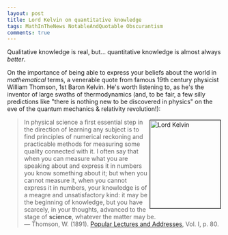 ```yaml
---
layout: post
title: Lord Kelvin on quantitative knowledge
tags: MathInTheNews NotableAndQuotable Obscurantism
comments: true
---
```


Qualitative knowledge is real, but... quantitative knowledge is almost always _better_.  

On the importance of being able to express your beliefs about the world in _mathematical_
terms, a venerable quote from famous 19th century physicist William Thomson, 1st Baron
Kelvin.  He's worth listening to, as he's the inventor of large swaths of thermodynamics
(and, to be fair, a few silly predictions like "there is nothing new to be discovered in
physics" on the eve of the quantum mechanics &amp; relativity revolution!):  

<a href="https://upload.wikimedia.org/wikipedia/commons/thumb/a/a0/Lord_Kelvin_photograph.jpg/220px-Lord_Kelvin_photograph.jpg" target="_blank"><img src="https://upload.wikimedia.org/wikipedia/commons/thumb/a/a0/Lord_Kelvin_photograph.jpg/220px-Lord_Kelvin_photograph.jpg" width="165" height="206" alt="Lord Kelvin" title="Lord Kelvin" style="float: right; margin: 3px 3px 3px 3px; border: 1px solid #000000;"></a>
>In physical science a first essential step in the direction of learning any subject is to find principles of numerical reckoning and practicable methods for measuring some quality connected with it. I often say that when you can measure what you are speaking about and express it in numbers you know something about it; but when you cannot measure it, when you cannot express it in numbers, your knowledge is of a meagre and unsatisfactory kind: it may be the beginning of knowledge, but you have scarcely, in your thoughts, advanced to the stage of __science__, whatever the matter may be.  
&mdash; Thomson, W. (1891). [Popular Lectures and Addresses](https://www.google.com/books/edition/_/JcMKAAAAIAAJ?hl=en&gbpv=1&bsq=In%20physical%20science%20a%20first%20essential%20step), Vol. I, p. 80.  
